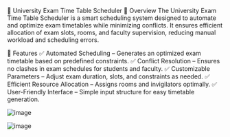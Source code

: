 📅 University Exam Time Table Scheduler
🔹 Overview
The University Exam Time Table Scheduler is a smart scheduling system designed to automate and optimize exam timetables while minimizing conflicts. It ensures efficient allocation of exam slots, rooms, and faculty supervision, reducing manual workload and scheduling errors.

🔹 Features
✅ Automated Scheduling – Generates an optimized exam timetable based on predefined constraints.
✅ Conflict Resolution – Ensures no clashes in exam schedules for students and faculty.
✅ Customizable Parameters – Adjust exam duration, slots, and constraints as needed.
✅ Efficient Resource Allocation – Assigns rooms and invigilators optimally.
✅ User-Friendly Interface – Simple input structure for easy timetable generation.

![image](https://github.com/user-attachments/assets/69b5be36-07a3-4bcd-b91b-87317aeb362b)


![image](https://github.com/user-attachments/assets/92ec9d6f-8e1c-4d49-a17a-f5c543cdcd5c)
